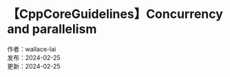 # 【CppCoreGuidelines】Concurrency and parallelism

作者：wallace-lai <br/>
发布：2024-02-25 <br/>
更新：2024-02-25 <br/>
